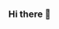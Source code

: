 ### Hi there 👋

<!--
 ✨ _yankhono1_ ✨ 

- 🔭 I’m currently working on a project that connects nfc tags to smart contracts. This will go towards my startup trost of which I co-founded in 2022.
- 🌱 I’m currently learning data science and machine learning with a focus on Python, SQL and Tableau as well as building APIs.
- 👯 I’m looking to collaborate on projects that have impact.
- 🤔 I’m looking for help with building the infrastructure of trost.
- 💬 Ask me about art.
- 📫 How to reach me: https://www.linkedin.com/in/yankho-m-681021152/ and yankhompokosa@gmail.com
- 😄 Pronouns: he/ him
- ⚡ Fun fact: the best work is done after exercise.
-->
